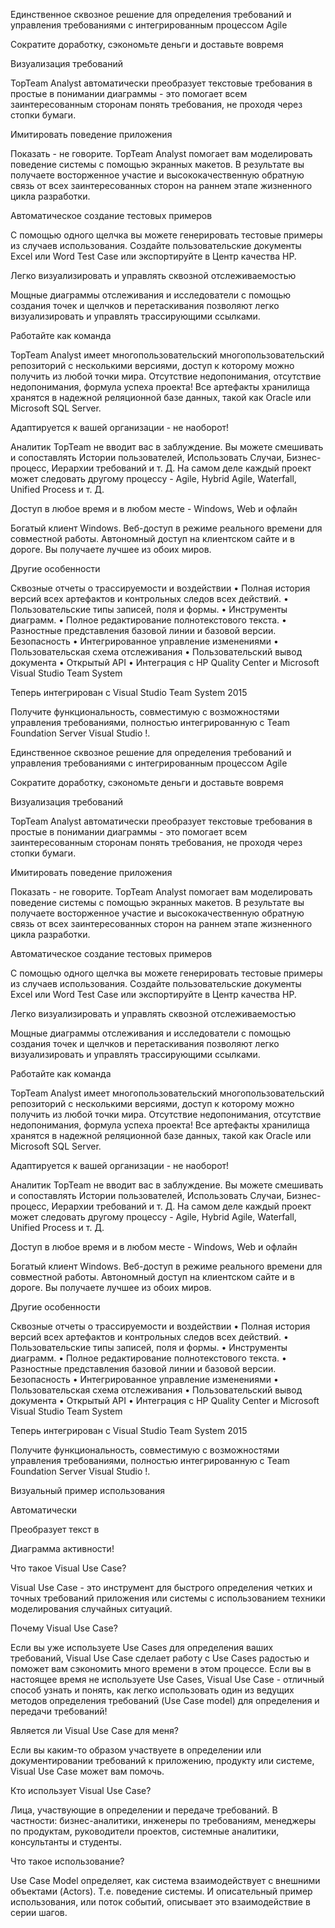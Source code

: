 Единственное сквозное решение для определения требований и управления требованиями с интегрированным процессом Agile

Сократите доработку, сэкономьте деньги и доставьте вовремя

Визуализация требований

TopTeam Analyst автоматически преобразует текстовые требования в простые в понимании диаграммы - это помогает всем заинтересованным сторонам понять требования, не проходя через стопки бумаги.

Имитировать поведение приложения

Показать - не говорите. TopTeam Analyst помогает вам моделировать поведение системы с помощью экранных макетов. В результате вы получаете восторженное участие и высококачественную обратную связь от всех заинтересованных сторон на раннем этапе жизненного цикла разработки.

Автоматическое создание тестовых примеров

С помощью одного щелчка вы можете генерировать тестовые примеры из случаев использования. Создайте пользовательские документы Excel или Word Test Case или экспортируйте в Центр качества HP.

Легко визуализировать и управлять сквозной отслеживаемостью

Мощные диаграммы отслеживания и исследователи с помощью создания точек и щелчков и перетаскивания позволяют легко визуализировать и управлять трассирующими ссылками.

Работайте как команда

TopTeam Analyst имеет многопользовательский многопользовательский репозиторий с несколькими версиями, доступ к которому можно получить из любой точки мира. Отсутствие недопонимания, отсутствие 
недопонимания, формула успеха проекта! Все артефакты хранилища хранятся в надежной реляционной базе данных, такой как Oracle или Microsoft SQL Server.

Адаптируется к вашей организации - не наоборот!

Аналитик TopTeam не вводит вас в заблуждение. Вы можете смешивать и сопоставлять Истории пользователей, Использовать Случаи, Бизнес-процесс, Иерархии требований и т. Д. На самом деле каждый проект может следовать другому процессу - Agile, Hybrid Agile, Waterfall, Unified Process и т. Д.

Доступ в любое время и в любом месте - Windows, Web и офлайн

Богатый клиент Windows. Веб-доступ в режиме реального времени для совместной работы. Автономный доступ на клиентском сайте и в дороге. Вы получаете лучшее из обоих миров.

Другие особенности

Сквозные отчеты о трассируемости и воздействии • Полная история версий всех артефактов и контрольных следов всех действий. • Пользовательские типы записей, поля и формы. • Инструменты диаграмм. • Полное редактирование полнотекстового текста. • Разностные представления базовой линии и базовой версии. Безопасность • Интегрированное управление изменениями • Пользовательская схема отслеживания • Пользовательский вывод документа • Открытый API • Интеграция с HP Quality Center и Microsoft Visual Studio Team System

Теперь интегрирован с Visual Studio Team System 2015

Получите функциональность, совместимую с возможностями управления требованиями, полностью интегрированную с Team Foundation Server Visual Studio !.









Единственное сквозное решение для определения требований и управления требованиями с интегрированным процессом Agile

Сократите доработку, сэкономьте деньги и доставьте вовремя

Визуализация требований

TopTeam Analyst автоматически преобразует текстовые требования в простые в понимании диаграммы - это помогает всем заинтересованным сторонам понять требования, не проходя через стопки бумаги.

Имитировать поведение приложения

Показать - не говорите. TopTeam Analyst помогает вам моделировать поведение системы с помощью экранных макетов. В результате вы получаете восторженное участие и высококачественную обратную связь от всех заинтересованных сторон на раннем этапе жизненного цикла разработки.

Автоматическое создание тестовых примеров

С помощью одного щелчка вы можете генерировать тестовые примеры из случаев использования. Создайте пользовательские документы Excel или Word Test Case или экспортируйте в Центр качества HP.

Легко визуализировать и управлять сквозной отслеживаемостью

Мощные диаграммы отслеживания и исследователи с помощью создания точек и щелчков и перетаскивания позволяют легко визуализировать и управлять трассирующими ссылками.

Работайте как команда

TopTeam Analyst имеет многопользовательский многопользовательский репозиторий с несколькими версиями, доступ к которому можно получить из любой точки мира. Отсутствие недопонимания, отсутствие 
недопонимания, формула успеха проекта! Все артефакты хранилища хранятся в надежной реляционной базе данных, такой как Oracle или Microsoft SQL Server.

Адаптируется к вашей организации - не наоборот!

Аналитик TopTeam не вводит вас в заблуждение. Вы можете смешивать и сопоставлять Истории пользователей, Использовать Случаи, Бизнес-процесс, Иерархии требований и т. Д. На самом деле каждый проект может следовать другому процессу - Agile, Hybrid Agile, Waterfall, Unified Process и т. Д.

Доступ в любое время и в любом месте - Windows, Web и офлайн

Богатый клиент Windows. Веб-доступ в режиме реального времени для совместной работы. Автономный доступ на клиентском сайте и в дороге. Вы получаете лучшее из обоих миров.

Другие особенности

Сквозные отчеты о трассируемости и воздействии • Полная история версий всех артефактов и контрольных следов всех действий. • Пользовательские типы записей, поля и формы. • Инструменты диаграмм. • Полное редактирование полнотекстового текста. • Разностные представления базовой линии и базовой версии. Безопасность • Интегрированное управление изменениями • Пользовательская схема отслеживания • Пользовательский вывод документа • Открытый API • Интеграция с HP Quality Center и Microsoft Visual Studio Team System

Теперь интегрирован с Visual Studio Team System 2015

Получите функциональность, совместимую с возможностями управления требованиями, полностью интегрированную с Team Foundation Server Visual Studio !.







Визуальный пример использования

Автоматически

Преобразует текст в

Диаграмма активности!

Что такое Visual Use Case?

Visual Use Case - это инструмент для быстрого определения четких и точных требований приложения или системы с использованием техники моделирования случайных ситуаций.

Почему Visual Use Case?

Если вы уже используете Use Cases для определения ваших требований, Visual Use Case сделает работу с Use Cases радостью и поможет вам сэкономить много времени в этом процессе. Если вы в настоящее время не используете Use Cases, Visual Use Case - отличный способ узнать и понять, как легко использовать один из ведущих методов определения требований (Use Case model) для определения и передачи требований!

Является ли Visual Use Case для меня?

Если вы каким-то образом участвуете в определении или документировании требований к приложению, продукту или системе, Visual Use Case может вам помочь.

Кто использует Visual Use Case?

Лица, участвующие в определении и передаче требований. В частности: бизнес-аналитики, инженеры по требованиям, менеджеры по продуктам, руководители проектов, системные аналитики, консультанты и студенты.

Что такое использование?

Use Case Model определяет, как система взаимодействует с внешними объектами (Actors). Т.е. поведение системы. И описательный пример использования, или поток событий, описывает это взаимодействие в серии шагов.